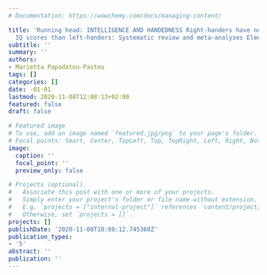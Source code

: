 ```yaml
---
# Documentation: https://wowchemy.com/docs/managing-content/

title: 'Running head: INTELLIGENCE AND HANDEDNESS Right-handers have negligibly higher
  IQ scores than left-handers: Systematic review and meta-analyses Eleni Ntolka'
subtitle: ''
summary: ''
authors:
- Marietta Papadatou-Pastou
tags: []
categories: []
date: -01-01
lastmod: 2020-11-08T12:08:13+02:00
featured: false
draft: false

# Featured image
# To use, add an image named `featured.jpg/png` to your page's folder.
# Focal points: Smart, Center, TopLeft, Top, TopRight, Left, Right, BottomLeft, Bottom, BottomRight.
image:
  caption: ''
  focal_point: ''
  preview_only: false

# Projects (optional).
#   Associate this post with one or more of your projects.
#   Simply enter your project's folder or file name without extension.
#   E.g. `projects = ["internal-project"]` references `content/project/deep-learning/index.md`.
#   Otherwise, set `projects = []`.
projects: []
publishDate: '2020-11-08T10:08:12.745360Z'
publication_types:
- '5'
abstract: ''
publication: ''
---
```


